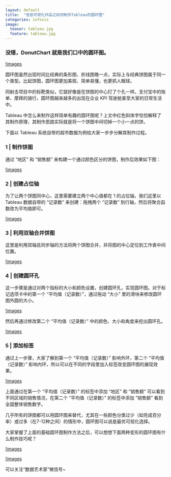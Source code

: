 ```yaml
---
layout: default
title:  "信息可视化作品之如何制作Tableau的圆环图"
categories: infovis 
image:
  teaser: tableau.jpg
  feature: tableau.jpg
---
```


### 没错，DonutChart 就是我们口中的圆环图。

[!images](https://pic3.zhimg.com/v2-71a6f134330ab15bc169e9b62209706a_r.jpg)

圆环图虽然出现时间比经典的条形图、折线图晚一点，实际上与经典饼图属于同一个类型。比起饼图，圆环图更加美观、简单易懂，也更抓人眼球。

同射击项目中的标靶类似，它就好像是在饼图的中心打了个孔一样。支付宝中的账单、摩拜的骑行，圆环图越来越多的出现在企业 KPI 驾驶舱甚至大家的日常生活中。

Tableau 中怎么来制作这样简单有趣的圆环图呢？上文中红色斜体字恰恰解释了其制作原理，其制作思路实际就是将一个饼图中间切掉一个小一点的饼。

下面以 Tableau 系统自带的超市数据为例给大家一步步分解其制作过程。

### 1 | 制作饼图

通过 “地区” 和 “销售额” 来构建一个通过颜色区分的饼图，制作后效果如下图：

[!images](https://pic2.zhimg.com/50/v2-ae3e7c1284dc4419e390033d2bdfa04f_hd.jpg)

### 2 | 创建占位轴

为了让两个饼图同中心，这里需要建立两个中心值都在 1 的占位轴，我们这里以 Tableau 数据自带的 “记录数” 来创建：拖拽两个 “记录数” 到行轴，然后将聚合函数改为平均值即可。

[!images](https://pic1.zhimg.com/v2-fc37482e541c4d307f37896be8fe6536_b.jpg)

### 3 | 利用双轴合并饼图

这里是利用双轴且同步轴的方法将两个饼图合并，并将图的中心定位到工作表中间位置。

[!images](https://pic3.zhimg.com/v2-8ee8b19c2a0855559ff6f742ca8bdbae_b.jpg)

### 4 | 创建圆环孔

这一步骤是通过对两个指标的大小和颜色设置，创建圆环孔，实现圆环图。对于标记选项卡中的第一个 “平均值（记录数）”，通过拖动 “大小” 里的滑块来修改圆环图外圆的大小。

[!images](https://pic3.zhimg.com/v2-8ee8b19c2a0855559ff6f742ca8bdbae_b.jpg)

然后再通过修改第二个 “平均值（记录数）” 中的颜色、大小和角度来挖出圆环孔。

[!images](https://pic2.zhimg.com/v2-42a88175f59a473377760fc0ddd1d328_b.jpg)

### 5 | 添加标签

通过上一步骤，大家了解到第一个 “平均值（记录数）” 影响外环，第二个 “平均值（记录数）” 影响内环，所以可以在不同的字段里加入标签改变圆环图的展现效果。

[!images](https://pic4.zhimg.com/v2-2dc620fd7a887705f3d72c6abf792be1_b.jpg)

上面通过在第一个 “平均值（记录数）” 的标签中添加 “地区” 和 “销售额” 可以看到不同区域的销售情况，在第二个 “平均值（记录数）” 的标签中添加 “销售额” 看到全国整体销售数字。

几乎所有的饼图都可以用圆环图来替代，尤其在一些颜色分类过少（如完成百分率）或过多（在7-12种之间）的情形中，圆环图可以说是最优可视化选择。

大家掌握了上面的基础圆环图制作方法之后，可以想想下面两种变形的圆环图有什么制作技巧呢？

[!images](https://pic3.zhimg.com/50/v2-7edc6540a3b8bcb0922686b4238c1058_hd.jpg)

[!images](https://pic3.zhimg.com/50/v2-04d0ef667f3d3128cf82c3f999fa62fc_hd.jpg)

可以关注“数据艺术家”微信号~
